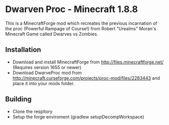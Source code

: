 Dwarven Proc - Minecraft 1.8.8
=============
This is a MinecraftForge mod which recreates the previous incarnation of the proc (Powerful Rampage of Course!) from Robert "Urealms" Moran's Minecraft Game called Dwarves vs Zombies.

Installation
-------
* Download and install MinecraftForge from http://files.minecraftforge.net/ (Requires version 1655 or newer)
* Download DwarveProc mod from http://minecraft.curseforge.com/projects/proc-mod/files/2283443 and place it into your mods folder.

Building
-------
* Clone the respitory
* Setup the forge enviroment (gradlew setupDecompWorkspace)